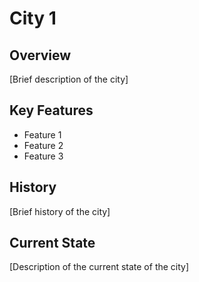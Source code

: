 # City 1

## Overview
[Brief description of the city]

## Key Features
- Feature 1
- Feature 2
- Feature 3

## History
[Brief history of the city]

## Current State
[Description of the current state of the city]
